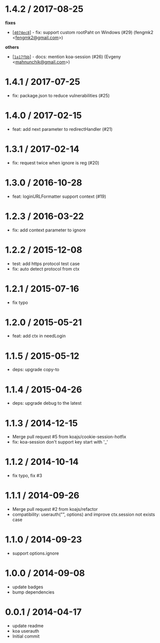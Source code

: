 
1.4.2 / 2017-08-25
==================

**fixes**
  * [[`4074ec8`](http://github.com/koajs/userauth/commit/4074ec88bce1c22fc73be0737633144535f910bf)] - fix: support custom rootPaht on Windows (#29) (fengmk2 <<fengmk2@gmail.com>>)

**others**
  * [[`1a17fbb`](http://github.com/koajs/userauth/commit/1a17fbb7f8adc4c7ffae1b2862156186d6ecf41d)] - docs: mention koa-session (#26) (Evgeny <<mahnunchik@gmail.com>>)

1.4.1 / 2017-07-25
==================

  * fix: package.json to reduce vulnerabilities (#25)

1.4.0 / 2017-02-15
==================

  * feat: add next parameter to redirectHandler (#21)

1.3.1 / 2017-02-14
==================

  * fix: request twice when ignore is reg (#20)

1.3.0 / 2016-10-28
==================

  * feat: loginURLFormatter support context (#19)

1.2.3 / 2016-03-22
==================

  * fix: add context parameter to ignore

1.2.2 / 2015-12-08
==================

 * test: add https protocol test case
 * fix: auto detect protocol from ctx

1.2.1 / 2015-07-16
==================

  * fix typo

1.2.0 / 2015-05-21
==================

  * feat: add ctx in needLogin

1.1.5 / 2015-05-12
==================

 * deps: upgrade copy-to

1.1.4 / 2015-04-26
==================

  * deps: upgrade debug to the latest

1.1.3 / 2014-12-15
==================

  * Merge pull request #5 from koajs/cookie-session-hotfix
  * fix: koa-session don't support key start with '_'

1.1.2 / 2014-10-14
==================

  * fix typo, fix #3

1.1.1 / 2014-09-26
==================

  * Merge pull request #2 from koajs/refactor
  * compatibility: userauth("", options) and improve ctx.session not exists case

1.1.0 / 2014-09-23
==================

  * support options.ignore

1.0.0 / 2014-09-08
==================

  * update badges
  * bump dependencies

0.0.1 / 2014-04-17
==================

  * update readme
  * koa userauth
  * Initial commit
